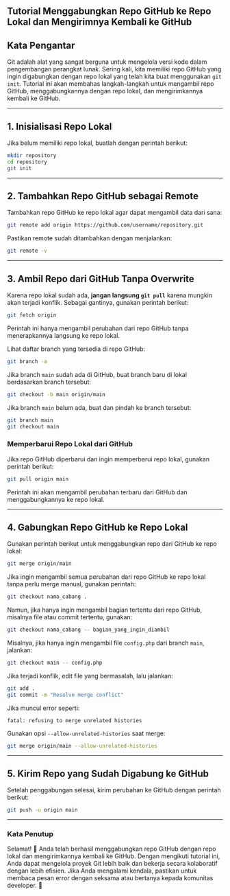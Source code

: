 ## **Tutorial Menggabungkan Repo GitHub ke Repo Lokal dan Mengirimnya Kembali ke GitHub**  

## **Kata Pengantar**  
Git adalah alat yang sangat berguna untuk mengelola versi kode dalam pengembangan perangkat lunak. Sering kali, kita memiliki repo GitHub yang ingin digabungkan dengan repo lokal yang telah kita buat menggunakan `git init`. Tutorial ini akan membahas langkah-langkah untuk mengambil repo GitHub, menggabungkannya dengan repo lokal, dan mengirimkannya kembali ke GitHub.  

---

## **1. Inisialisasi Repo Lokal**  
Jika belum memiliki repo lokal, buatlah dengan perintah berikut:  

```bash
mkdir repository
cd repository
git init
```

---

## **2. Tambahkan Repo GitHub sebagai Remote**  
Tambahkan repo GitHub ke repo lokal agar dapat mengambil data dari sana:  

```bash
git remote add origin https://github.com/username/repository.git
```

Pastikan remote sudah ditambahkan dengan menjalankan:  

```bash
git remote -v
```

---

## **3. Ambil Repo dari GitHub Tanpa Overwrite**  
Karena repo lokal sudah ada, **jangan langsung `git pull`** karena mungkin akan terjadi konflik. Sebagai gantinya, gunakan perintah berikut:  

```bash
git fetch origin
```

Perintah ini hanya mengambil perubahan dari repo GitHub tanpa menerapkannya langsung ke repo lokal.  

Lihat daftar branch yang tersedia di repo GitHub:  

```bash
git branch -a
```

Jika branch `main` sudah ada di GitHub, buat branch baru di lokal berdasarkan branch tersebut:  

```bash
git checkout -b main origin/main
```

Jika branch `main` belum ada, buat dan pindah ke branch tersebut:  

```bash
git branch main
git checkout main
```

### **Memperbarui Repo Lokal dari GitHub**
Jika repo GitHub diperbarui dan ingin memperbarui repo lokal, gunakan perintah berikut:  

```bash
git pull origin main
```

Perintah ini akan mengambil perubahan terbaru dari GitHub dan menggabungkannya ke repo lokal.  

---

## **4. Gabungkan Repo GitHub ke Repo Lokal**  
Gunakan perintah berikut untuk menggabungkan repo dari GitHub ke repo lokal:  

```bash
git merge origin/main
```

Jika ingin mengambil semua perubahan dari repo GitHub ke repo lokal tanpa perlu merge manual, gunakan perintah:

```bash
git checkout nama_cabang .
```

Namun, jika hanya ingin mengambil bagian tertentu dari repo GitHub, misalnya file atau commit tertentu, gunakan:

```bash
git checkout nama_cabang -- bagian_yang_ingin_diambil
```

Misalnya, jika hanya ingin mengambil file `config.php` dari branch `main`, jalankan:

```bash
git checkout main -- config.php
```

Jika terjadi konflik, edit file yang bermasalah, lalu jalankan:  

```bash
git add .
git commit -m "Resolve merge conflict"
```

Jika muncul error seperti:  

```
fatal: refusing to merge unrelated histories
```

Gunakan opsi `--allow-unrelated-histories` saat merge:  

```bash
git merge origin/main --allow-unrelated-histories
```

---

## **5. Kirim Repo yang Sudah Digabung ke GitHub**  
Setelah penggabungan selesai, kirim perubahan ke GitHub dengan perintah berikut:  

```bash
git push -u origin main
```

---

### **Kata Penutup**  
Selamat! 🎉 Anda telah berhasil menggabungkan repo GitHub dengan repo lokal dan mengirimkannya kembali ke GitHub. Dengan mengikuti tutorial ini, Anda dapat mengelola proyek Git lebih baik dan bekerja secara kolaboratif dengan lebih efisien. Jika Anda mengalami kendala, pastikan untuk membaca pesan error dengan seksama atau bertanya kepada komunitas developer. 🚀